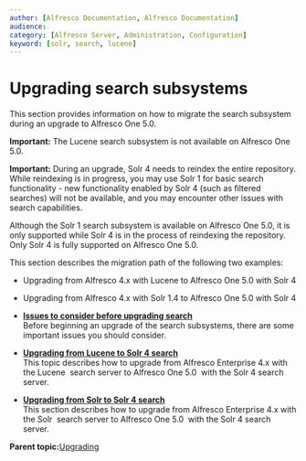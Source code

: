 ```yaml
---
author: [Alfresco Documentation, Alfresco Documentation]
audience: 
category: [Alfresco Server, Administration, Configuration]
keyword: [solr, search, lucene]
---
```


# Upgrading search subsystems

This section provides information on how to migrate the search subsystem during an upgrade to Alfresco One 5.0.

**Important:** The Lucene search subsystem is not available on Alfresco One 5.0.

**Important:** During an upgrade, Solr 4 needs to reindex the entire repository. While reindexing is in progress, you may use Solr 1 for basic search functionality - new functionality enabled by Solr 4 \(such as filtered searches\) will not be available, and you may encounter other issues with search capabilities.

Although the Solr 1 search subsystem is available on Alfresco One 5.0, it is only supported while Solr 4 is in the process of reindexing the repository. Only Solr 4 is fully supported on Alfresco One 5.0.

This section describes the migration path of the following two examples:

-   Upgrading from Alfresco 4.x with Lucene to Alfresco One 5.0 with Solr 4
-   Upgrading from Alfresco 4.x with Solr 1.4 to Alfresco One 5.0 with Solr 4

-   **[Issues to consider before upgrading search](../concepts/solr4-considerations.md)**  
Before beginning an upgrade of the search subsystems, there are some important issues you should consider.
-   **[Upgrading from Lucene to Solr 4 search](../tasks/lucene-solr4-migration.md)**  
This topic describes how to upgrade from Alfresco Enterprise 4.x with the Lucene  search server to Alfresco One 5.0  with the Solr 4 search server.
-   **[Upgrading from Solr to Solr 4 search](../tasks/solr-solr4-migration.md)**  
This section describes how to upgrade from Alfresco Enterprise 4.x with the Solr  search server to Alfresco One 5.0  with the Solr 4 search server.

**Parent topic:**[Upgrading](../concepts/ch-upgrade.md)

